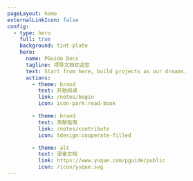 ```yaml
---
pageLayout: home
externalLinkIcon: false
config:
  - type: hero
    full: true
    background: tint-plate
    hero:
      name: PGuide Docs
      tagline: 项导文档欢迎您
      text: Start from here, build projects as our dreams.
      actions:
        - theme: brand
          text: 开始阅读
          link: /notes/begin
          icon: icon-park:read-book

        - theme: brand
          text: 贡献指南
          link: /notes/contribute
          icon: tdesign:cooperate-filled

        - theme: alt
          text: 语雀文档
          link: https://www.yuque.com/pguide/public
          icon: /icon/yuque.svg   
---
```

